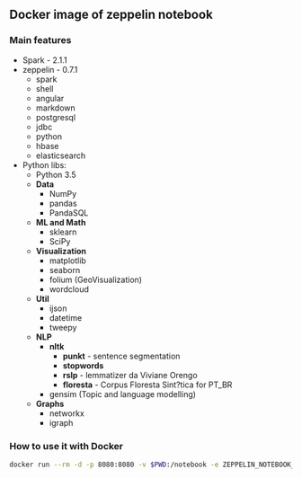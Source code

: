## Docker image of zeppelin notebook

### Main features

* Spark -  2.1.1
* zeppelin - 0.7.1
	* spark
	* shell
	* angular
	* markdown
	* postgresql
	* jdbc
	* python
	* hbase
	* elasticsearch
* Python libs:
	* Python 3.5
	* **Data**
 		* NumPy
 		* pandas
 		* PandaSQL
	* **ML and Math**
		* sklearn
		* SciPy
	* **Visualization** 	
		* matplotlib
		* seaborn
		* folium (GeoVisualization)
		* wordcloud
	* **Util**
		* ijson
		* datetime
		* tweepy
	* **NLP**
		* **nltk**
			* **punkt** - sentence segmentation
			* **stopwords**
			* **rslp** - lemmatizer da Viviane Orengo
			* **floresta** - Corpus Floresta Sint?tica for PT_BR
		* gensim (Topic and language modelling)
	* **Graphs**
		* networkx
		* igraph

### How to use it with Docker

```bash
docker run --rm -d -p 8080:8080 -v $PWD:/notebook -e ZEPPELIN_NOTEBOOK_DIR='/notebook' supergarotinho/zeppelin
```
